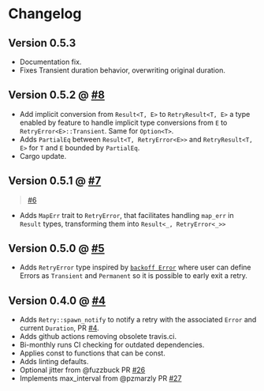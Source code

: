 # Changelog
## Version 0.5.3

- Documentation fix.
- Fixes Transient duration behavior, overwriting original duration.


## Version 0.5.2 @ [#8](https://github.com/naomijub/tokio-retry/pull/8)

- Add implicit conversion from `Result<T, E>` to `RetryResult<T, E>` a type enabled by feature to handle implicit type conversions from `E` to `RetryError<E>::Transient`. Same for `Option<T>`.
- Adds `PartialEq` between  `Result<T, RetryError<E>>` and `RetryResult<T, E>` for `T` and `E` bounded by `PartialEq`.
- Cargo update.

## Version 0.5.1 @ [#7](https://github.com/naomijub/tokio-retry/pull/7)
> [#6](https://github.com/naomijub/tokio-retry/pull/6)

- Adds `MapErr` trait to `RetryError`, that facilitates handling `map_err` in `Result` types, transforming them into `Result<_, RetryError<_>>`

## Version 0.5.0 @ [#5](https://github.com/naomijub/tokio-retry/pull/5)

- Adds `RetryError` type inspired by [`backoff Error`](https://docs.rs/backoff/latest/backoff/enum.Error.html) where user can define Errors as `Transient` and `Permanent` so it is possible to early exit a retry. 

## Version 0.4.0 @ [#4](https://github.com/naomijub/tokio-retry/pull/4)

- Adds `Retry::spawn_notify` to notify a retry with the associated `Error` and current `Duration`, PR [#4](https://github.com/naomijub/tokio-retry/pull/4).
- Adds github actions removing obsolete travis.ci.
- Bi-monthly runs CI checking for outdated dependencies.
- Applies const to functions that can be const.
- Adds linting defaults.
- Optional jitter from @fuzzbuck PR [#26](https://github.com/srijs/rust-tokio-retry/pull/26)
- Implements max_interval from @pzmarzly PR [#27](https://github.com/srijs/rust-tokio-retry/pull/27)